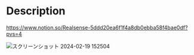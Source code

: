 # Description

<https://www.notion.so/Realsense-5ddd20ea6f1f4a8db0ebba58f4bae0df?pvs=4>

![スクリーンショット 2024-02-19 152504](https://github.com/m9-kawanishi/depth_get/assets/56061392/3d7da70a-0672-4614-867c-1473159f6fd3)
